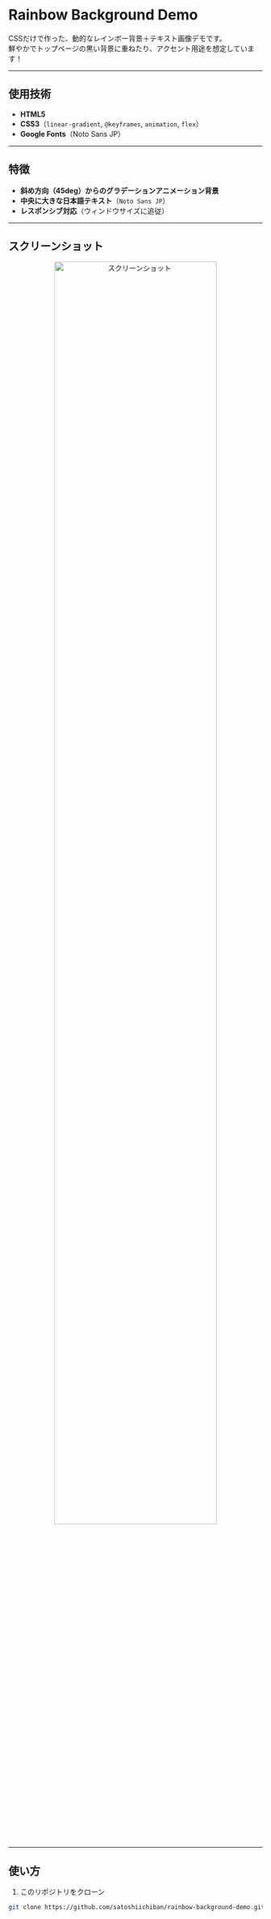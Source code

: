 # Rainbow Background Demo

CSSだけで作った、動的なレインボー背景＋テキスト画像デモです。  
鮮やかでトップページの黒い背景に重ねたり、アクセント用途を想定しています！

---

##  使用技術

- **HTML5**  
- **CSS3**（`linear-gradient`, `@keyframes`, `animation`, `flex`）  
- **Google Fonts**（Noto Sans JP）

---

## 特徴

- **斜め方向（45deg）からのグラデーションアニメーション背景**  
- **中央に大きな日本語テキスト**（`Noto Sans JP`）  
- **レスポンシブ対応**（ウィンドウサイズに追従）

---

## スクリーンショット

<p align="center">
  <img src="./screenshot.png" alt="スクリーンショット" width="80%">
</p>

---

##  使い方

1. このリポジトリをクローン

```bash
git clone https://github.com/satoshiichiban/rainbow-background-demo.git
